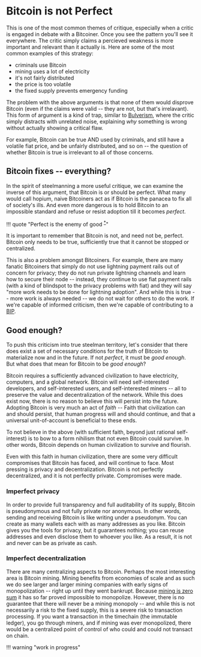 # Bitcoin is not Perfect 

This is one of the most common themes of critique,
 especially when a critic is engaged in debate with a Bitcoiner.
Once you see the pattern you'll see it everywhere.
The critic simply claims a percieved weakness
 is more important and relevant
 than it actually is.
Here are some of the most common examples of this strategy:

* criminals use Bitcoin
* mining uses a lot of electricity
* it's not fairly distributed
* the price is too volatile
* the fixed supply prevents emergency funding

The problem with the above arguments 
 is that none of them would disprove Bitcoin
 (even if the claims were valid -- they are not, but that's irrelavant).
This form of argument is a kind of trap,
 similar to 
 [Bulverism](https://en.wikipedia.org/wiki/Bulverism),
 where the critic
 simply distracts with unrelated noise,
 explaining *why* something is wrong without actually showing a critical flaw.

For example, Bitcoin can be true AND used by criminals,
 and still have a volatile fiat price,
 and be unfairly distributed,
 and so on -- the question of whether
 Bitcoin is true is irrelevant to all of those concerns.



## Bitcoin fixes -- everything?

In the spirit of steelmanning a more useful critique, 
 we can examine the inverse of this argument,
 that Bitcoin is or should be perfect.
What many would call hopium,
 naive Bitcoiners act as if
 Bitcoin is the panacea to fix all of society's ills.
And even more dangerous is to
 hold Bitcoin to an impossible standard and refuse or resist
 adoption till it becomes *perfect*.

!!! quote "Perfect is the enemy of good <sup>[\*](https://en.wikipedia.org/wiki/Perfect_is_the_enemy_of_good)</sup>"

It is important to remember that Bitcoin is not, and need not be, perfect.
Bitcoin only needs to be true,
 sufficiently true that it cannot be stopped or centralized.

This is also a problem amongst Bitcoiners.
For example, there are many fanatic Bitcoiners
 that simply do not use lightning payment
 rails out of concern for privacy;
 they do not run private lightning channels
 and learn how to secure their node --
 instead, they continue to use fiat
 payment rails 
 (with a kind of blindspot to the privacy problems with fiat)
 and they will say "more work needs to be done for lightning adoption".
And while this is true -- more work is always needed --
 we do not wait for others to do the work.
If we're capable of informed criticism, then
 we're capable of contributing to a 
 [BIP](https://river.com/learn/what-is-a-bitcoin-improvement-proposal-bip/).


## Good enough?

To push this criticism into true steelman territory,
 let's consider that there does exist a set of 
 necessary conditions for the truth of Bitcoin
 to materialize now and in the future.
If not *perfect*, 
 it must be *good enough*.
But what does that mean for Bitcoin to be *good enough*?

Bitcoin requires a sufficiently
 advanced civilization to have electricity, computers,
 and a global network.
Bitcoin will need self-interested developers,
 and self-interested users,
 and self-interested miners --
 all to preserve the value and decentralization
 of the network.
While this does exist now, there is no reason
 to believe this will persist into the future.
Adopting Bitcoin is very much an act of *faith* --
Faith that civilization can and should persist,
 that human progress will and should continue,
 and that a universal unit-of-account is beneficial to these ends.

To not believe in the above (with sufficient faith, beyond just rational self-interest)
 is to bow to a form nihilism that not even Bitcoin could survive.
In other words, Bitcoin depends on human civilization to survive and flourish.

Even with this faith in human civilization,
 there are some very difficult compromises
 that Bitcoin has faced, and will continue to face.
Most pressing is privacy and decentralization.
Bitcoin is not perfectly decentralized,
 and it is not perfectly private.
Compromises were made.


### Imperfect privacy

In order to provide full transparency and
 full auditability of its supply, Bitcoin
 is pseudonymous and not fully private
 nor anonymous.
In other words, sending and receiving Bitcoin
 is like writing under a pseudonym.
You can create as many wallets each with
 as many addresses as you like.
Bitcoin gives you the tools for privacy,
 but it guarantees nothing; you can reuse
 addresses and even disclose them to whoever
 you like.
As a result, it is not and never can be as
 private as cash.


### Imperfect decentralization

There are many centralizing aspects to Bitcoin.
Perhaps the most interesting area is
 Bitcoin mining.
Mining benefits from
 economies of scale
 and as such we do see larger and larger mining companies
 with early signs of monopolization --
 right up until they went
 bankrupt.
Because 
 [mining is zero sum](mining-zero-sum.md)
 it has so far proved impossible to monopolize.
However, there is no guarantee that there
 will never be a mining monopoly --
 and while this is not necessarily a risk to the
 fixed supply, this is a severe risk to
 transaction processing.
If you want a transaction in the timechain
 (the immutable ledger),
 you go through miners,
 and if mining was ever monopolized,
 there would be a centralized
 point of control of who could and could not
 transact on chain.






!!! warning "work in progress"





